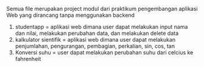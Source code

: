 Semua file merupakan project modul dari praktikum pengembangan aplikasi Web yang dirancang tanpa menggunakan backend
  1. studentapp = aplikasi web dimana user dapat melakukan input nama dan nilai, melakukan perubahan data, dan melakukan delete data
  2. kalkulator sientifik = aplikasi web dimana user dapat melakukan penjumlahan, pengurangan, pembagian, perkalian, sin, cos, tan
  3. Konversi suhu = user dapat melakukan perubahan suhu dari celcius ke fahrenheit
     
